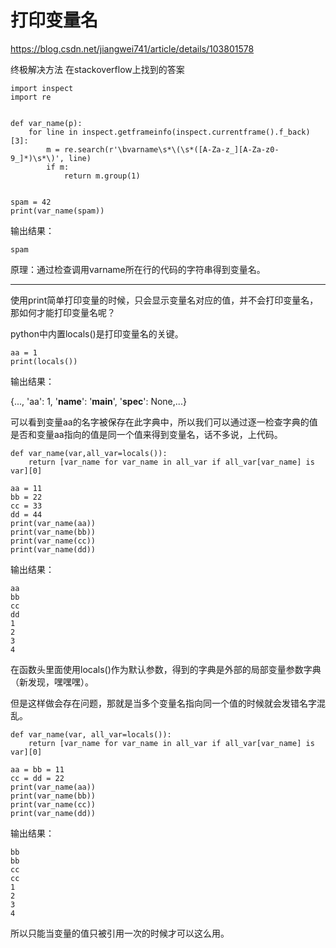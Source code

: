 # 打印变量名

https://blog.csdn.net/jiangwei741/article/details/103801578

终极解决方法
在stackoverflow上找到的答案

```
import inspect
import re


def var_name(p):
    for line in inspect.getframeinfo(inspect.currentframe().f_back)[3]:
        m = re.search(r'\bvarname\s*\(\s*([A-Za-z_][A-Za-z0-9_]*)\s*\)', line)
        if m:
            return m.group(1)


spam = 42
print(var_name(spam))

```

输出结果：

```
spam
```

原理：通过检查调用varname所在行的代码的字符串得到变量名。

---


使用print简单打印变量的时候，只会显示变量名对应的值，并不会打印变量名，那如何才能打印变量名呢？

python中内置locals()是打印变量名的关键。

```
aa = 1
print(locals())
```


输出结果：

{..., 'aa': 1, '__name__': '__main__', '__spec__': None,...}  

可以看到变量aa的名字被保存在此字典中，所以我们可以通过逐一检查字典的值是否和变量aa指向的值是同一个值来得到变量名，话不多说，上代码。

```
def var_name(var,all_var=locals()):
    return [var_name for var_name in all_var if all_var[var_name] is var][0]

aa = 11
bb = 22
cc = 33
dd = 44
print(var_name(aa))
print(var_name(bb))
print(var_name(cc))
print(var_name(dd))
```



输出结果：

```
aa
bb
cc
dd
1
2
3
4
```


在函数头里面使用locals()作为默认参数，得到的字典是外部的局部变量参数字典（新发现，嘿嘿嘿）。

但是这样做会存在问题，那就是当多个变量名指向同一个值的时候就会发错名字混乱。

```
def var_name(var, all_var=locals()):
    return [var_name for var_name in all_var if all_var[var_name] is var][0]

aa = bb = 11
cc = dd = 22
print(var_name(aa))
print(var_name(bb))
print(var_name(cc))
print(var_name(dd))
```


输出结果：

```
bb
bb
cc
cc
1
2
3
4
```


所以只能当变量的值只被引用一次的时候才可以这么用。




